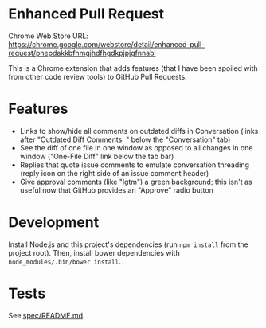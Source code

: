 # Enhanced Pull Request

Chrome Web Store URL:
https://chrome.google.com/webstore/detail/enhanced-pull-request/pnepdakkbfhmgjhdfhgdkpjpjgfnnabl

This is a Chrome extension that adds features (that I have been spoiled with
from other code review tools) to GitHub Pull Requests.


# Features

* Links to show/hide all comments on outdated diffs in Conversation (links
  after "Outdated Diff Comments: " below the "Conversation" tab)
* See the diff of one file in one window as opposed to all changes in one
  window ("One-File Diff" link below the tab bar)
* Replies that quote issue comments to emulate conversation threading (reply
  icon on the right side of an issue comment header)
* Give approval comments (like "lgtm") a green background; this isn't as useful
  now that GitHub provides an "Approve" radio button


# Development

Install Node.js and this project's dependencies (run `npm install` from the
project root). Then, install bower dependencies with `node_modules/.bin/bower
install`.


# Tests

See [spec/README.md](https://github.com/tobyhs/enhanced_pull_request/blob/master/spec/README.md).
